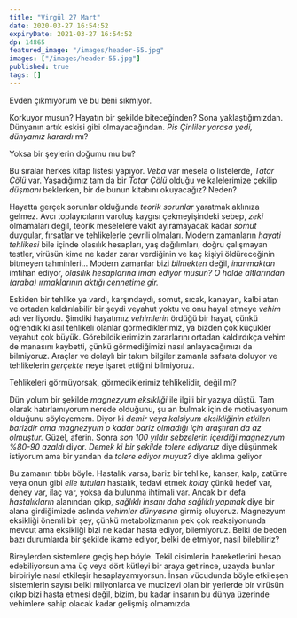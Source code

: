 ```yaml
---
title: "Virgül 27 Mart"
date: 2020-03-27 16:54:52
expiryDate: 2021-03-27 16:54:52
dp: 14865
featured_image: "/images/header-55.jpg"
images: ["/images/header-55.jpg"]
published: true
tags: []
---
```




Evden çıkmıyorum ve bu beni sıkmıyor.

Korkuyor musun? Hayatın bir şekilde biteceğinden? Sona yaklaştığımızdan. Dünyanın artık eskisi gibi olmayacağından. *Pis Çinliler yarasa yedi, dünyamız karardı* mı? 

Yoksa bir şeylerin doğumu mu bu?

Bu sıralar herkes kitap listesi yapıyor. *Veba* var mesela o listelerde, *Tatar Çölü* var. Yaşadığımız tam da bir *Tatar Çölü* olduğu ve kalelerimize çekilip *düşmanı* beklerken, bir de bunun kitabını okuyacağız? Neden?

Hayatta gerçek sorunlar olduğunda *teorik sorunlar* yaratmak aklınıza gelmez. Avcı toplayıcıların varoluş kaygısı çekmeyişindeki sebep, *zeki* olmamaları değil, teorik meselelere vakit ayıramayacak kadar *somut* duygular, fırsatlar ve tehlikelerle çevrili olmaları. Modern zamanların *hayati tehlikesi* bile içinde olasılık hesapları, yaş dağılımları, doğru çalışmayan testler, virüsün kime ne kadar zarar verdiğinin ve kaç kişiyi öldüreceğinin bitmeyen tahminleri... Modern zamanlar bizi *bilmekten* değil, *inanmaktan* imtihan ediyor, *olasılık hesaplarına iman ediyor musun? O halde altlarından (araba) ırmaklarının aktığı cennetime gir.*

Eskiden bir tehlike ya vardı, karşındaydı, somut, sıcak, kanayan, kalbi atan ve ortadan kaldırılabilir bir şeydi veyahut yoktu ve onu hayal etmeye *vehim* adı veriliyordu. Şimdiki hayatımız *vehimlerin* ördüğü bir hayat, çünkü öğrendik ki asıl tehlikeli olanlar görmediklerimiz, ya bizden çok küçükler veyahut çok büyük. Görebildiklerimizin zararlarını ortadan kaldırdıkça vehim de manasını kaybetti, çünkü görmediğimizi nasıl anlayacağımızı da bilmiyoruz. Araçlar ve dolaylı bir takım bilgiler zamanla safsata doluyor ve tehlikelerin *gerçekte* neye işaret ettiğini bilmiyoruz. 

Tehlikeleri görmüyorsak, görmediklerimiz tehlikelidir, değil mi?

Dün yolum bir şekilde *magnezyum eksikliği* ile ilgili bir yazıya düştü. Tam olarak hatırlamıyorum nerede olduğunu, şu an bulmak için de motivasyonum olduğunu söyleyemem. Diyor ki *demir veya kalsiyum eksikliğinin etkileri barizdir ama magnezyum o kadar bariz olmadığı için araştıran da az olmuştur.* Güzel, aferin. Sonra *son 100 yıldır sebzelerin içerdiği magnezyum %80-90 azaldı* diyor. *Demek ki bir şekilde tolere ediyoruz* diye düşünmek istiyorum ama bir yandan da *tolere ediyor muyuz?* diye aklıma geliyor

Bu zamanın tıbbı böyle. Hastalık varsa, bariz bir tehlike, kanser, kalp, zatürre veya onun gibi *elle tutulan* hastalık, tedavi etmek *kolay* çünkü hedef var, deney var, ilaç var, yoksa da bulunma ihtimali var. Ancak bir defa *hastalıkların* alanından çıkıp, *sağlıklı insanı daha sağlıklı yapmak* diye bir alana girdiğimizde aslında *vehimler dünyasına* girmiş oluyoruz. Magnezyum eksikliği önemli bir şey, çünkü metabolizmanın pek çok reaksiyonunda mevcut ama eksikliği bizi ne kadar hasta ediyor, bilemiyoruz. Belki de beden bazı durumlarda bir şekilde ikame ediyor, belki de etmiyor, nasıl bilebiliriz?

Bireylerden sistemlere geçiş hep böyle. Tekil cisimlerin hareketlerini hesap edebiliyorsun ama üç veya dört kütleyi bir araya getirince, uzayda bunlar birbiriyle nasıl etkileşir hesaplayamıyorsun. İnsan vücudunda böyle etkileşen sistemlerin sayısı belki milyonlarca ve mucizevi olan bir yerlerde bir virüsün çıkıp bizi hasta etmesi değil, bizim, bu kadar insanın bu dünya üzerinde vehimlere sahip olacak kadar gelişmiş olmamızda. 


